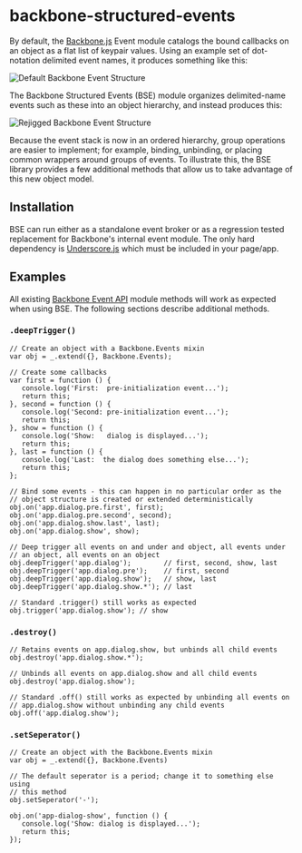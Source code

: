 # backbone-structured-events #

By default, the [Backbone.js](http://backbonejs.org/) Event module catalogs the bound callbacks on an object as a flat list of keypair values. Using an example set of dot-notation delimited event names, it produces something like this:

![Default Backbone Event Structure](https://raw.github.com/holt/backbone-structured-events/master/img/events-before.png)

The Backbone Structured Events (BSE) module organizes delimited-name events such as these into an object hierarchy, and instead produces this:

![Rejigged Backbone Event Structure](https://raw.github.com/holt/backbone-structured-events/master/img/events-after.png)

Because the event stack is now in an ordered hierarchy, group operations are easier to implement; for example, binding, unbinding, or placing common wrappers around groups of events. To illustrate this, the BSE library provides a few additional methods that allow us to take advantage of this new object model.

## Installation ##

BSE can run either as a standalone event broker or as a regression tested replacement for Backbone's internal event module. The only hard dependency is [Underscore.js](http://underscorejs.org/) which must be included in your page/app.

## Examples ##

All existing [Backbone Event API](http://backbonejs.org/#Events) module methods will work as expected when using BSE. The following sections describe additional methods.

### `.deepTrigger()` ###

    // Create an object with a Backbone.Events mixin
    var obj = _.extend({}, Backbone.Events);
    
    // Create some callbacks
    var first = function () {
       console.log('First:  pre-initialization event...');
       return this;
    }, second = function () {
       console.log('Second: pre-initialization event...');
       return this;
    }, show = function () {
       console.log('Show:   dialog is displayed...');
       return this;
    }, last = function () {
       console.log('Last:  the dialog does something else...');
       return this;
    };
    
    // Bind some events - this can happen in no particular order as the
    // object structure is created or extended deterministically
    obj.on('app.dialog.pre.first', first);
    obj.on('app.dialog.pre.second', second);
    obj.on('app.dialog.show.last', last);
    obj.on('app.dialog.show', show);
    
    // Deep trigger all events on and under and object, all events under
    // an object, all events on an object
    obj.deepTrigger('app.dialog');        // first, second, show, last
    obj.deepTrigger('app.dialog.pre');    // first, second
    obj.deepTrigger('app.dialog.show');   // show, last
    obj.deepTrigger('app.dialog.show.*'); // last

    // Standard .trigger() still works as expected
    obj.trigger('app.dialog.show'); // show


### `.destroy()` ###

    // Retains events on app.dialog.show, but unbinds all child events
    obj.destroy('app.dialog.show.*'); 
    
    // Unbinds all events on app.dialog.show and all child events
    obj.destroy('app.dialog.show'); 
    
    // Standard .off() still works as expected by unbinding all events on
    // app.dialog.show without unbinding any child events
    obj.off('app.dialog.show'); 


### `.setSeperator()` ##

    // Create an object with the Backbone.Events mixin
    var obj = _.extend({}, Backbone.Events)
    
    // The default seperator is a period; change it to something else using
    // this method 
    obj.setSeperator('-');
    
    obj.on('app-dialog-show', function () {
       console.log('Show: dialog is displayed...');
       return this;
    });